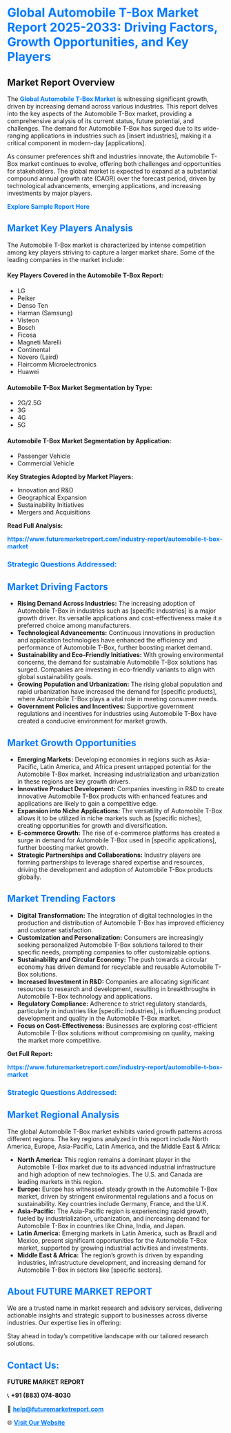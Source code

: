 <h1 style="color: #007BFF;">Global Automobile T-Box Market Report 2025-2033: Driving Factors, Growth Opportunities, and Key Players</h1>

<section id="overview">
<h2>Market Report Overview</h2>
<p>The <a href="https://www.futuremarketreport.com/industry-report/automobile-t-box-market" style="color: #007BFF; text-decoration: none;"><strong>Global Automobile T-Box Market</strong></a> is witnessing significant growth, driven by increasing demand across various industries. This report delves into the key aspects of the Automobile T-Box market, providing a comprehensive analysis of its current status, future potential, and challenges. The demand for Automobile T-Box has surged due to its wide-ranging applications in industries such as [insert industries], making it a critical component in modern-day [applications].</p>
<p>As consumer preferences shift and industries innovate, the Automobile T-Box market continues to evolve, offering both challenges and opportunities for stakeholders. The global market is expected to expand at a substantial compound annual growth rate (CAGR) over the forecast period, driven by technological advancements, emerging applications, and increasing investments by major players.</p>
</section>

<section id="overview">
<p><a href="https://www.futuremarketreport.com/request-sample/reportId=81786" style="color: #007BFF; text-decoration: none;"><strong>Explore Sample Report Here</strong></a></p>
</section>

<section id="key-players">
<h2 style="color: #007BFF;">Market Key Players Analysis</h2>
<p>The Automobile T-Box market is characterized by intense competition among key players striving to capture a larger market share. Some of the leading companies in the market include:</p>
<h4>Key Players Covered in the Automobile T-Box Report:</h4>
<ul><li>LG</li><li>Peiker</li><li>Denso Ten</li><li>Harman (Samsung)</li><li>Visteon</li><li>Bosch</li><li>Ficosa</li><li>Magneti Marelli</li><li>Continental</li><li>Novero (Laird)</li><li>Flaircomm Microelectronics</li><li>Huawei</li></ul>
<h4>Automobile T-Box Market Segmentation by Type:</h4>
<ul><li>2G/2.5G</li><li>3G</li><li>4G</li><li>5G</li></ul>

<h4>Automobile T-Box Market Segmentation by Application:</h4>
<ul><li>Passenger Vehicle</li><li>Commercial Vehicle</li></ul>
<p><strong>Key Strategies Adopted by Market Players:</strong></p>
<ul>
<li>Innovation and R&D</li>
<li>Geographical Expansion</li>
<li>Sustainability Initiatives</li>
<li>Mergers and Acquisitions</li>
</ul>
</section>

<section>
<p><strong>Read Full Analysis: </strong></p><a href="https://www.futuremarketreport.com/industry-report/automobile-t-box-market" style="color: #007BFF; text-decoration: none;"><strong>https://www.futuremarketreport.com/industry-report/automobile-t-box-market</strong></a>
<h3 style="color: #007BFF;">Strategic Questions Addressed:</h3>
</section>

<section id="driving-factors">
<h2 style="color: #007BFF;">Market Driving Factors</h2>
<ul>
<li><strong>Rising Demand Across Industries:</strong> The increasing adoption of Automobile T-Box in industries such as [specific industries] is a major growth driver. Its versatile applications and cost-effectiveness make it a preferred choice among manufacturers.</li>
<li><strong>Technological Advancements:</strong> Continuous innovations in production and application technologies have enhanced the efficiency and performance of Automobile T-Box, further boosting market demand.</li>
<li><strong>Sustainability and Eco-Friendly Initiatives:</strong> With growing environmental concerns, the demand for sustainable Automobile T-Box solutions has surged. Companies are investing in eco-friendly variants to align with global sustainability goals.</li>
<li><strong>Growing Population and Urbanization:</strong> The rising global population and rapid urbanization have increased the demand for [specific products], where Automobile T-Box plays a vital role in meeting consumer needs.</li>
<li><strong>Government Policies and Incentives:</strong> Supportive government regulations and incentives for industries using Automobile T-Box have created a conducive environment for market growth.</li>
</ul>
</section>

<section id="growth-opportunities">
<h2 style="color: #007BFF;">Market Growth Opportunities</h2>
<ul>
<li><strong>Emerging Markets:</strong> Developing economies in regions such as Asia-Pacific, Latin America, and Africa present untapped potential for the Automobile T-Box market. Increasing industrialization and urbanization in these regions are key growth drivers.</li>
<li><strong>Innovative Product Development:</strong> Companies investing in R&D to create innovative Automobile T-Box products with enhanced features and applications are likely to gain a competitive edge.</li>
<li><strong>Expansion into Niche Applications:</strong> The versatility of Automobile T-Box allows it to be utilized in niche markets such as [specific niches], creating opportunities for growth and diversification.</li>
<li><strong>E-commerce Growth:</strong> The rise of e-commerce platforms has created a surge in demand for Automobile T-Box used in [specific applications], further boosting market growth.</li>
<li><strong>Strategic Partnerships and Collaborations:</strong> Industry players are forming partnerships to leverage shared expertise and resources, driving the development and adoption of Automobile T-Box products globally.</li>
</ul>
</section>

<section id="trending-factors">
<h2 style="color: #007BFF;">Market Trending Factors</h2>
<ul>
<li><strong>Digital Transformation:</strong> The integration of digital technologies in the production and distribution of Automobile T-Box has improved efficiency and customer satisfaction.</li>
<li><strong>Customization and Personalization:</strong> Consumers are increasingly seeking personalized Automobile T-Box solutions tailored to their specific needs, prompting companies to offer customizable options.</li>
<li><strong>Sustainability and Circular Economy:</strong> The push towards a circular economy has driven demand for recyclable and reusable Automobile T-Box solutions.</li>
<li><strong>Increased Investment in R&D:</strong> Companies are allocating significant resources to research and development, resulting in breakthroughs in Automobile T-Box technology and applications.</li>
<li><strong>Regulatory Compliance:</strong> Adherence to strict regulatory standards, particularly in industries like [specific industries], is influencing product development and quality in the Automobile T-Box market.</li>
<li><strong>Focus on Cost-Effectiveness:</strong> Businesses are exploring cost-efficient Automobile T-Box solutions without compromising on quality, making the market more competitive.</li>
</ul>
</section>

<section>
<p><strong>Get Full Report: </strong></p><a href="https://www.futuremarketreport.com/industry-report/automobile-t-box-market" style="color: #007BFF; text-decoration: none;"><strong>https://www.futuremarketreport.com/industry-report/automobile-t-box-market</strong></a>
<h3 style="color: #007BFF;">Strategic Questions Addressed:</h3>
</section>


<section id="regional-analysis">
<h2 style="color: #007BFF;">Market Regional Analysis</h2>
<p>The global Automobile T-Box market exhibits varied growth patterns across different regions. The key regions analyzed in this report include North America, Europe, Asia-Pacific, Latin America, and the Middle East & Africa:</p>
<ul>
<li><strong>North America:</strong> This region remains a dominant player in the Automobile T-Box market due to its advanced industrial infrastructure and high adoption of new technologies. The U.S. and Canada are leading markets in this region.</li>
<li><strong>Europe:</strong> Europe has witnessed steady growth in the Automobile T-Box market, driven by stringent environmental regulations and a focus on sustainability. Key countries include Germany, France, and the U.K.</li>
<li><strong>Asia-Pacific:</strong> The Asia-Pacific region is experiencing rapid growth, fueled by industrialization, urbanization, and increasing demand for Automobile T-Box in countries like China, India, and Japan.</li>
<li><strong>Latin America:</strong> Emerging markets in Latin America, such as Brazil and Mexico, present significant opportunities for the Automobile T-Box market, supported by growing industrial activities and investments.</li>
<li><strong>Middle East & Africa:</strong> The region’s growth is driven by expanding industries, infrastructure development, and increasing demand for Automobile T-Box in sectors like [specific sectors].</li>
</ul>
</section>

<footer>
<h2 style="color: #007BFF;">About FUTURE MARKET REPORT</h2>
<p>We are a trusted name in market research and advisory services, delivering actionable insights and strategic support to businesses across diverse industries. Our expertise lies in offering:</p>

<p>Stay ahead in today’s competitive landscape with our tailored research solutions.</p>

<h2 style="color: #007BFF;">Contact Us:</h2>
<p><strong>FUTURE MARKET REPORT</strong></p>
<p>📞 <strong>+91 (883) 074-8030</strong></p>
<p>📧 <strong><a href="mailto:help@futuremarketreport.com" style="color: #007BFF;">help@futuremarketreport.com</a></strong></p>
<p>🌐 <strong><a href="https://www.futuremarketreport.com/" style="color: #007BFF;">Visit Our Website</a></strong></p>
</footer>